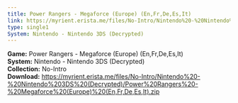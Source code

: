 ```yaml
---
title: Power Rangers - Megaforce (Europe) (En,Fr,De,Es,It)
link: https://myrient.erista.me/files/No-Intro/Nintendo%20-%20Nintendo%203DS%20(Decrypted)/Power%20Rangers%20-%20Megaforce%20(Europe)%20(En,Fr,De,Es,It).zip
type: single1
System: Nintendo - Nintendo 3DS (Decrypted)
---
```

<b>Game:</b> Power Rangers - Megaforce (Europe) (En,Fr,De,Es,It)<br>
<b>System:</b> Nintendo - Nintendo 3DS (Decrypted)<br>
<b>Collection:</b> No-Intro<br>
<b>Download:</b> https://myrient.erista.me/files/No-Intro/Nintendo%20-%20Nintendo%203DS%20(Decrypted)/Power%20Rangers%20-%20Megaforce%20(Europe)%20(En,Fr,De,Es,It).zip